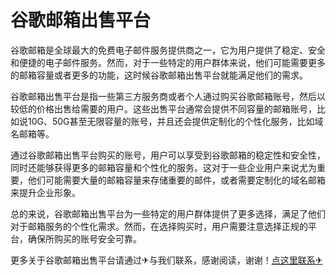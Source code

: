 # 谷歌邮箱出售平台

谷歌邮箱是全球最大的免费电子邮件服务提供商之一，它为用户提供了稳定、安全和便捷的电子邮件服务。然而，对于一些特定的用户群体来说，他们可能需要更多的邮箱容量或者更多的功能，这时候谷歌邮箱出售平台就能满足他们的需求。

谷歌邮箱出售平台是指一些第三方服务商或者个人通过购买谷歌邮箱账号，然后以较低的价格出售给需要的用户。这些出售平台通常会提供不同容量的邮箱账号，比如说10G、50G甚至无限容量的账号，并且还会提供定制化的个性化服务，比如域名邮箱等。

通过谷歌邮箱出售平台购买的账号，用户可以享受到谷歌邮箱的稳定性和安全性，同时还能够获得更多的邮箱容量和个性化的服务。这对于一些企业用户来说尤为重要，他们可能需要大量的邮箱容量来存储重要的邮件，或者需要定制化的域名邮箱来提升企业形象。

总的来说，谷歌邮箱出售平台为一些特定的用户群体提供了更多选择，满足了他们对于邮箱服务的个性化需求。然而，在选择购买时，用户需要注意选择正规的平台，确保所购买的账号安全可靠。

更多关于谷歌邮箱出售平台请通过✈与我们联系，感谢阅读，谢谢！[点这里联系✈](https://ss.k02.cc)